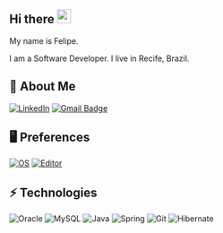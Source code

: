 ## Hi there <img src="https://media.giphy.com/media/hvRJCLFzcasrR4ia7z/giphy.gif" width="25px"></a>

My name is Felipe.

I am a Software Developer. I live in Recife, Brazil.

## 🙂 About Me
[![LinkedIn](https://img.shields.io/badge/LinkedIn-informational?style=flat&logo=linkedin&logoColor=white)](https://www.linkedin.com/in/felipe-alcantara-queiroz/)
[![Gmail Badge](https://img.shields.io/badge/-Email-c14438?style=flat&logo=Gmail&logoColor=white&link=mailto:felipe.de.a.queiroz@gmail.com)](mailto:felipe.de.a.queiroz@gmail.com)

## 🖥️ Preferences
[![OS](https://img.shields.io/badge/Windows-0078D6?style=for-the-badge&logo=windows&logoColor=white)](https://www.microsoft.com/pt-br/windows)
[![Editor](https://img.shields.io/badge/IntelliJ_IDEA-000000.svg?style=for-the-badge&logo=intellij-idea&logoColor=white)](https://www.jetbrains.com/idea/)


## ⚡ Technologies
![Oracle](https://img.shields.io/badge/Oracle-F80000?style=for-the-badge&logo=Oracle&logoColor=white)
![MySQL](https://img.shields.io/badge/MySQL-005C84?style=for-the-badge&logo=mysql&logoColor=white)
![Java](https://img.shields.io/badge/Java-F80000?style=for-the-badge&logo=java&logoColor=white)
![Spring](https://img.shields.io/badge/Spring-6DB33F?style=for-the-badge&logo=spring&logoColor=white)
![Git](https://img.shields.io/badge/GIT-E44C30?style=for-the-badge&logo=git&logoColor=white)
![Hibernate](https://img.shields.io/badge/Hibernate-59666C?style=for-the-badge&logo=Hibernate&logoColor=white)
